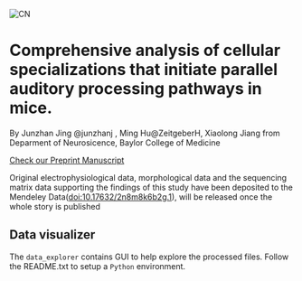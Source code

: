 ![CN](https://user-images.githubusercontent.com/42681557/235717163-05d6f944-5921-4476-9aca-3baf474e5c8e.png)
# Comprehensive analysis of cellular specializations that initiate parallel auditory processing pathways in mice.
By Junzhan Jing @junzhanj , Ming Hu@ZeitgeberH, Xiaolong Jiang from Deparment of Neurosicence, Baylor College of Medicine

[Check our Preprint Manuscript](https://doi.org/10.1101/2023.05.15.539065)

Original electrophysiological data, morphological data and the sequencing matrix data supporting the findings of this study have been deposited to the Mendeley Data([doi:10.17632/2n8m8k6b2g.1](https://doi.org/10.17632/2n8m8k6b2g.1)), will be released once the whole story is published

## Data visualizer
The `data_explorer` contains GUI to help explore the processed files. Follow the README.txt to setup a `Python` environment. 




